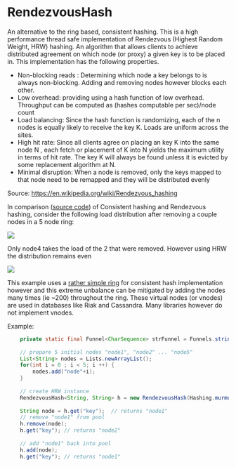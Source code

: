 RendezvousHash
==============

An alternative to the ring based, consistent hashing.  This is a high performance thread safe implementation of Rendezvous (Highest Random Weight, HRW) hashing.  An algorithm that allows clients to achieve distributed agreement on which node (or proxy) a given key is to be placed in. This implementation has the following properties.

* Non-blocking reads : Determining which node a key belongs to is always non-blocking.  Adding and removing nodes however blocks each other.
* Low overhead: providing using a hash function of low overhead.  Throughput can be computed as (hashes computable per sec)/node count
* Load balancing: Since the hash function is randomizing, each of the n nodes is equally likely to receive the key K. Loads are uniform across the sites.
* High hit rate: Since all clients agree on placing an key K into the same node N , each fetch or placement of K into N yields the maximum utility in terms of hit rate. The key K will always be found unless it is evicted by some replacement algorithm at N.
* Minimal disruption: When a node is removed, only the keys mapped to that node need to be remapped and they will be distributed evenly

Source: https://en.wikipedia.org/wiki/Rendezvous_hashing

In comparison ([source code](https://github.com/clohfink/RendezvousHash/blob/master/src/main/java/com/csforge/Compare.java)) of Consistent hashing and Rendezvous hashing, consider the following load distribution after removing a couple nodes in a 5 node ring:

![](https://raw.github.com/clohfink/RendezvousHash/master/images/chd.png)

Only node4 takes the load of the 2 that were removed.  However using HRW the distribution remains even

![](https://raw.github.com/clohfink/RendezvousHash/master/images/hrwd.png)

This example uses a [rather simple ring](https://github.com/clohfink/RendezvousHash/blob/master/src/main/java/com/csforge/ConsistentHash.java) for consistent hash implementation however and this extreme unbalance can be mitigated by adding the nodes many times (ie ~200) throughout the ring.  These virtual nodes (or vnodes) are used in databases like Riak and Cassandra.  Many libraries however do not implement vnodes.

Example:

```java
    private static final Funnel<CharSequence> strFunnel = Funnels.stringFunnel(Charset.defaultCharset());
    
    // prepare 5 initial nodes "node1", "node2" ... "node5"
    List<String> nodes = Lists.newArrayList();
    for(int i = 0 ; i < 5; i ++) {
        nodes.add("node"+i); 
    }
    
    // create HRW instance
    RendezvousHash<String, String> h = new RendezvousHash(Hashing.murmur3_128(), strFunnel, strFunnel, nodes);
    
    String node = h.get("key");  // returns "node1"
    // remove "node1" from pool
    h.remove(node);
    h.get("key"); // returns "node2"
    
    // add "node1" back into pool
    h.add(node);  
    h.get("key"); // returns "node1"
```
